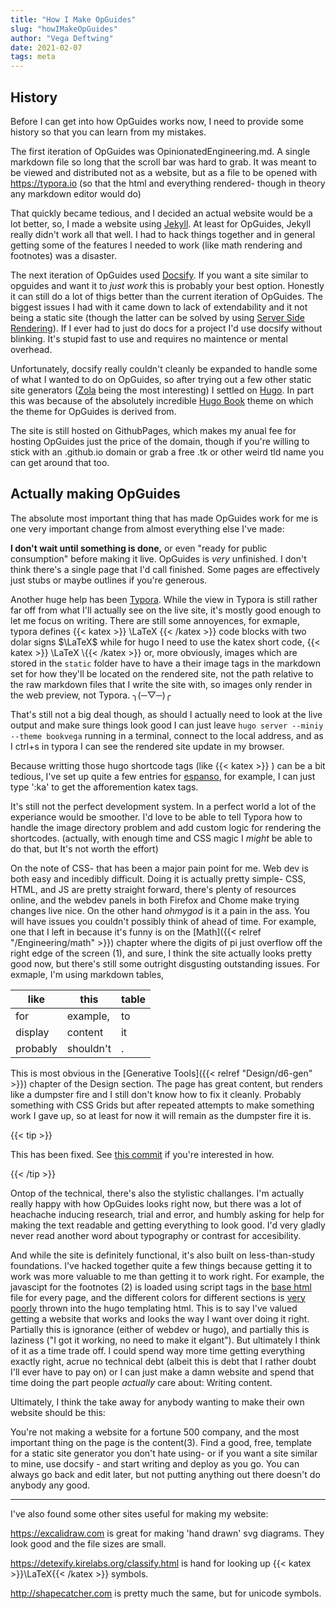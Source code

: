 ```yaml
---
title: "How I Make OpGuides"
slug: "howIMakeOpGuides"
author: "Vega Deftwing"
date: 2021-02-07
tags: meta
---
```


## History

Before I can get into how OpGuides works now, I need to provide some history so that you can learn from my mistakes.

The first iteration of OpGuides was OpinionatedEngineering.md. A single markdown file so long that the scroll bar was hard to grab. It was meant to be viewed and distributed not as a website, but as a file to be opened with https://typora.io (so that the html and everything rendered- though in theory any markdown editor would do)

That quickly became tedious, and I decided an actual website would be a lot better, so, I made a website using [Jekyll](https://jekyllrb.com). At least for OpGuides, Jekyll really didn't work all that well. I had to hack things together and in general getting some of the features I needed to work (like math rendering and footnotes) was a disaster.

The next iteration of OpGuides used [Docsify](https://docsify.js.org/#/). If you want a site similar to opguides and want it to *just work* this is probably your best option. Honestly it can still do a lot of thigs better than the current iteration of OpGuides. The biggest issues I had with it came down to lack of extendability and it not being a static site (though the latter can be solved by using [Server Side Rendering](https://docsify.js.org/#/ssr)). If I ever had to just do docs for a project I'd use docsify without blinking. It's stupid fast to use and requires no maintence or mental overhead.

Unfortunately, docsify really couldn't cleanly be expanded to handle some of what I wanted to do on OpGuides, so after trying out a few other static site generators ([Zola](https://www.getzola.org) being the most interesting) I settled on [Hugo](https://gohugo.io). In part this was because of the absolutely incredible [Hugo Book](https://github.com/alex-shpak/hugo-book) theme on which the theme for OpGuides is derived from.

The site is still hosted on GithubPages, which makes my anual fee for hosting OpGuides just the price of the domain, though if you're willing to stick with an .github.io domain or grab a free .tk or other weird tld name you can get around that too.

## Actually making OpGuides

The absolute most important thing that has made OpGuides work for me is one very important change from almost everything else I've made:

**I don't wait until something is done,** or even "ready for public consumption" before making it live. OpGuides is *very* unfinished. I don't think there's a single page that I'd call finished. Some pages are effectively just stubs or maybe outlines if you're generous.

Another huge help has been [Typora](https://typora.io). While the view in Typora is still rather far off from what I'll actually see on the live site, it's mostly good enough to let me focus on writing. There are still some annoyences, for exmaple, typora defines {{< katex >}} \LaTeX {{< /katex >}} code blocks with two dolar signs $\LaTeX$ while for hugo I need to use the katex short code, \{\{\< katex >}} \LaTeX \\{\{\< /katex >}} or, more obviously, images which are stored in the `static` folder have to have a their image tags in the markdown set for how they'll be located on the rendered site, not the path relative to the raw markdown files that I write the site with, so images only render in the web preview, not Typora. ╮(─▽─)╭

That's still not a big deal though, as should I actually need to look at the live output and make sure things look good I can just leave `hugo server --miniy --theme bookvega` running in a terminal, connect to the local address, and as I ctrl+s in typora I can see the rendered site update in my browser.

Because writting those hugo shortcode tags (like  \{\{\< katex >}} \) can be a bit tedious, I've set up quite a few entries for [espanso](https://espanso.org), for example, I can just type ':ka' to get the afforemention katex tags.

It's still not the perfect development system. In a perfect world a lot of the experiance would be smoother. I'd love to be able to tell Typora how to handle the image directory problem and add custom logic for rendering the shortcodes. (actually, with enough time and CSS magic I *might* be able to do that, but It's not worth the effort)

On the note of CSS- that has been a major pain point for me. Web dev is both easy and incedibly difficult. Doing it is actually pretty simple- CSS, HTML, and JS are pretty straight forward, there's plenty of resources online, and the webdev panels in both Firefox and Chome make trying changes live nice. On the other hand *ohmygod* is it a pain in the ass. You will have issues you couldn't possibly think of ahead of time. For example, one that I left in because it's funny is on the [Math]({{< relref "/Engineering/math" >}}) chapter where the digits of pi just overflow off the right edge of the screen <a class="ptr">(1)</a>, and sure, I think the site actually looks pretty good now, but there's still some outright disgusting outstanding issues. For exmaple, I'm using markdown tables,

| like     | this      | table |
| -------- | --------- | ----- |
| for      | example,  | to    |
| display  | content   | it    |
| probably | shouldn't | .     |

This is most obvious in the [Generative Tools]({{< relref "Design/d6-gen" >}}) chapter of the Design section. The page has great content, but renders like a dumpster fire and I still don't know how to fix it cleanly. Probably something with CSS Grids but after repeated attempts to make something work I gave up, so at least for now it will remain as the dumpster fire it is.

{{< tip >}}

This has been fixed. See [this commit](https://github.com/VegaDeftwing/OpGuidesHugoSrc/commit/73bb04b86982b3576cbe0e5113461b9c03a447fa#diff-7faf8ce9ea81d4773cbb5c72fd6d6e292a949bfdb3e5f779dd39834e62e7f101) if you're interested in how.

{{< /tip >}}

Ontop of the technical, there's also the stylistic challanges. I'm actually really happy with how OpGuides looks right now, but there was a lot of heachache inducing research, trial and error, and humbly asking for help for making the text readable and getting everything to look good. I'd very gladly never read another word about typography or contrast for accesibility.

And while the site is definitely functional, it's also built on less-than-study foundations. I've hacked together quite a few things because getting it to work was more valuable to me than getting it to work right. For example, the javascipt for the footnotes <a class="ptr">(2)</a> is loaded using script tags in the [base html](https://github.com/VegaDeftwing/OpGuidesHugoSrc/blob/main/themes/bookvega/layouts/_default/baseof.html) file for every page, and the different colors for different sections is [very poorly](https://github.com/VegaDeftwing/OpGuidesHugoSrc/blob/main/themes/bookvega/layouts/partials/docs/html-head.html) thrown into the hugo templating html. This is to say I've valued getting a website that works and looks the way I want over doing it right. Partially this is ignorance (either of webdev or hugo), and partially this is laziness ("I got it working, no need to make it elgant"). But ultimately I think of it as a time trade off. I could spend way more time getting everything exactly right, acrue no technical debt (albeit this is debt that I rather doubt I'll ever have to pay on) or I can just make a damn website and spend that time doing the part people *actually* care about: Writing content.

Ultimately, I think the take away for anybody wanting to make their own website should be this:

You're not making a website for a fortune 500 company, and the most important thing on the page is the content<a class="ptr">(3)</a>. Find a good, free, template for a static site generator you don't hate using- or if you want a site similar to mine, use docsify - and start writing and deploy as you go. You can always go back and edit later, but not putting anything out there doesn't do anybody any good.

---

I've also found some other sites useful for making my website:

https://excalidraw.com is great for making 'hand drawn' svg diagrams. They look good and the file sizes are small.

https://detexify.kirelabs.org/classify.html is hand for looking up {{< katex >}}\LaTeX{{< /katex >}} symbols.

http://shapecatcher.com is pretty much the same, but for unicode symbols.

<ol hidden id="footnotes">
	<li>I did have to do a small fix because of that though, as originally it also made for a tiny horizontal scroll bar. Definitely not ideal.</li>
    <li>like this one</li>
    <li>assuming you don't want to be a webdev for hire - if that's the case you should probably give more of a shit</li>
</ol>

